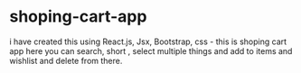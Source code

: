 # shoping-cart-app
i have  created this using React.js, Jsx, Bootstrap, css - this is shoping cart app here you can search, short , select multiple things and add to items and wishlist and  delete from there. 
